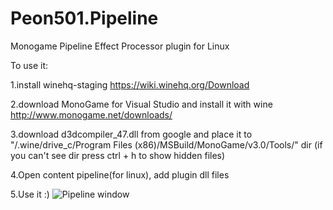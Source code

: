 # Peon501.Pipeline
Monogame Pipeline Effect Processor plugin for Linux

To use it:

1.install winehq-staging 
https://wiki.winehq.org/Download

2.download MonoGame for Visual Studio and install it with wine
http://www.monogame.net/downloads/

3.download d3dcompiler_47.dll from google and place it to  
"/.wine/drive_c/Program Files (x86)/MSBuild/MonoGame/v3.0/Tools/" dir (if you can't see dir press ctrl + h to show hidden files)

4.Open content pipeline(for linux), add plugin dll files

5.Use it :)
![Pipeline window](https://camo.githubusercontent.com/e39388099101fd86f003b9eb8b87f6528e000b79/68747470733a2f2f692e6962622e636f2f4b6a5331726a732f53637265656e73686f742d66726f6d2d323031392d30312d30332d32312d30342d35392e706e67)
